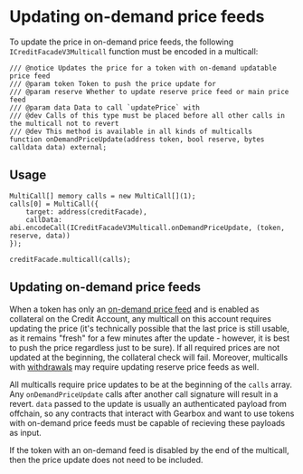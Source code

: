 # Updating on-demand price feeds

To update the price in on-demand price feeds, the following `ICreditFacadeV3Multicall` function must be encoded in a multicall:

```solidity
/// @notice Updates the price for a token with on-demand updatable price feed
/// @param token Token to push the price update for
/// @param reserve Whether to update reserve price feed or main price feed
/// @param data Data to call `updatePrice` with
/// @dev Calls of this type must be placed before all other calls in the multicall not to revert
/// @dev This method is available in all kinds of multicalls
function onDemandPriceUpdate(address token, bool reserve, bytes calldata data) external;
```

## Usage

```solidity
MultiCall[] memory calls = new MultiCall[](1);
calls[0] = MultiCall({
    target: address(creditFacade),
    callData: abi.encodeCall(ICreditFacadeV3Multicall.onDemandPriceUpdate, (token, reserve, data))
});

creditFacade.multicall(calls);
```

## Updating on-demand price feeds

When a token has only an [on-demand price feed](/oracle/updatable-price-feed) and is enabled as collateral on the Credit Account, any multicall on this account requires updating the price (it's technically possible that the last price is still usable, as it remains "fresh" for a few minutes after the update - however, it is best to push the price regardless just to be sure). If all required prices are not updated at the beginning, the collateral check will fail. Moreover, multicalls with [withdrawals](/credit/multicall/withdraw-collateral#collateral-check-with-safe-prices) may require updating reserve price feeds as well.

All multicalls require price updates to be at the beginning of the `calls` array. Any `onDemandPriceUpdate` calls after another call signature will result in a revert. `data` passed to the update is usually an authenticated payload from offchain, so any contracts that interact with Gearbox and want to use tokens with on-demand price feeds must be capable of recieving these payloads as input.

If the token with an on-demand feed is disabled by the end of the multicall, then the price update does not need to be included.